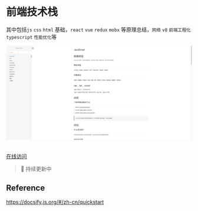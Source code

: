 # 前端技术栈

其中包括`js` `css` `html` 基础，`react` `vue` `redux` `mobx` 等原理总结，`网络` `v8` `前端工程化` `typescript` `性能优化`等

<div align=center>
  <link href="http://duobaoaide.com/">
   <img src="./docs/assets/github-main-page.png" />
  </link>
</div>
<br/>

[在线访问](http://duobaoaide.com/)

> 🚀 持续更新中

## Reference

https://docsify.js.org/#/zh-cn/quickstart
